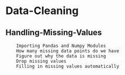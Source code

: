 # Data-Cleaning
## Handling-Missing-Values
        Importing Pandas and Numpy Modules
        How many missing data points do we have
        Figure out why the data is missing
        Drop missing values
        Filling in missing values automatically
